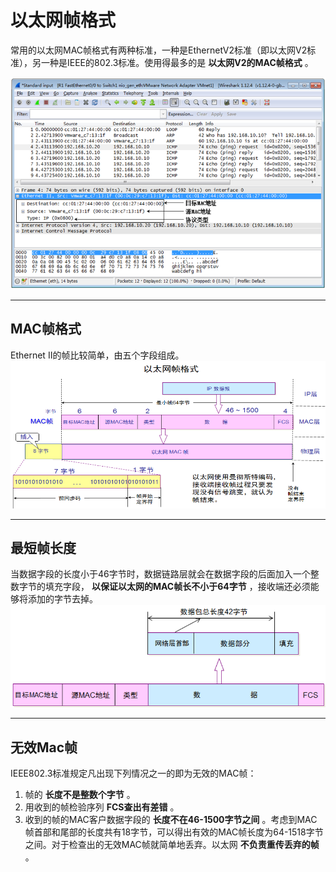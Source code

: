 # 以太网帧格式
常用的以太网MAC帧格式有两种标准，一种是EthernetV2标准（即以太网V2标准），另一种是IEEE的802.3标准。使用得最多的是 **以太网V2的MAC帧格式** 。

![MAC-Frame](./assets/MAC-Frame.png)

---
## MAC帧格式
Ethernet II的帧比较简单，由五个字段组成。
![MAC-Frame-Protocol](./assets/MAC-Frame-Protocol.png)

---
## 最短帧长度
当数据字段的长度小于46字节时，数据链路层就会在数据字段的后面加入一个整数字节的填充字段， **以保证以太网的MAC帧长不小于64字节**  ，接收端还必须能够将添加的字节去掉。
![MAC-Frame-Data-Length](./assets/MAC-Frame-Data-Length.png)

---
## 无效Mac帧
IEEE802.3标准规定凡出现下列情况之一的即为无效的MAC帧：
1. 帧的 **长度不是整数个字节** 。
2. 用收到的帧检验序列 **FCS查出有差错** 。
3. 收到的帧的MAC客户数据字段的 **长度不在46-1500字节之间** 。考虑到MAC帧首部和尾部的长度共有18字节，可以得出有效的MAC帧长度为64-1518字节之间。对于检查出的无效MAC帧就简单地丢弃。以太网 **不负责重传丢弃的帧** 。

